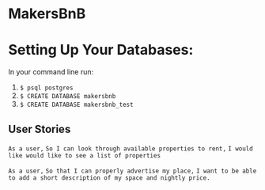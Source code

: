 # MakersBnB

# Setting Up Your Databases:
In your command line run:

 1) ```$ psql postgres```
 2) ```$ CREATE DATABASE makersbnb```
 3) ```$ CREATE DATABASE makersbnb_test```

## User Stories

```As a user,```
```So I can look through available properties to rent,```
```I would like would like to see a list of properties ```

```As a user,```
```So that I can properly advertise my place,```
```I want to be able to add a short description of my space and nightly price.```

